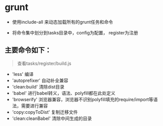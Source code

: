 # grunt

- 使用include-all 来动态加载所有的grunt任务和命令

- 将命令集中划分到tasks目录中，config为配置， register为注册

## 主要命令如下：
> 查看tasks/register/build.js
- 'less' 编译
- 'autoprefixer' 自动补全兼容
- 'clean:build' 清除dist目录
- 'babel' 进行babel转义，语法、polyfill都在此处定义
- 'browserify' 浏览器兼容，浏览器不识别polyfill填充的require/import等语法，需要进行兼容
- 'copy:copyToDist' 复制迁移文件
- 'clean:cleanBabel' 清除中间生成的目录